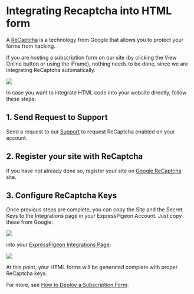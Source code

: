 # Integrating Recaptcha into HTML form

A [ReCaptcha](https://www.google.com/recaptcha/intro/v3.html) is a technology from Google that allows you to protect your forms from 
hacking.  

If you are hosting a subscription form on our site (by clicking the View Online button or using the iFrame), nothing needs to be done, 
since we are integrating ReCaptcha automatically. 

![](images/webforms/view-online.png) 


In case you want to integrate HTML code into your website directly, follow these steps:

## 1.  Send Request to Support

Send a request to our [Support](https://expresspigeon.com/suport) to request ReCaptcha enabled on  your account.


## 2.  Register your site with ReCaptcha

If you have not already done so, register your site on  [Google ReCaptcha](https://www.google.com/recaptcha/admin/) site. 


## 3. Configure ReCaptcha Keys

Once previous steps are complete, you can copy the Site and the Secret Keys to the Integrations page in 
your ExpressPigeon Account. Just copy these from Google:

![](images/webforms/recaptcha-keys.png)

into your [ExpressPigeon Integrations Page](https://expresspigeon.com/settings/integrations): 
  
![](images/webforms/integrations.png)

At this  point, your HTML forms will be generated complete with proper ReCaptcha keys.

For more,  see [How to Deploy a Subscription  Form](/kb/regular-web-forms#deploy-a-form-on-your-site). 
 
 

 
